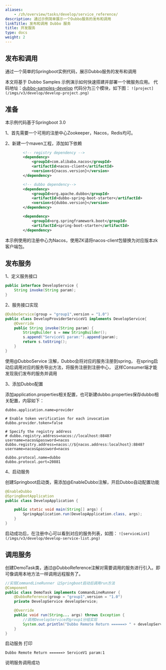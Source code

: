 ```yaml
---
aliases:
    - /zh/overview/tasks/develop/service_reference/
description: 通过示例简单展示一个Dubbo服务的发布和调用
linkTitle: 发布和调用 Dubbo 服务
title: 开发服务
type: docs
weight: 2
---
```


## 发布和调用
通过一个简单的Springboot实例代码，展示Dubbo服务的发布和调用

本文将基于 Dubbo Samples 示例演示如何快速搭建并部署一个微服务应用。
代码地址：[dubbo-samples-develop](https://github.com/apache/dubbo-samples/tree/master/10-task/dubbo-samples-develop)
代码分为三个模块，如下图：
`![project](/imgs/v3/develop/develop-project.png)`

## 准备
本示例代码基于Springboot 3.0

1、首先需要一个可用的注册中心Zookeeper，Nacos，Redis均可。

2、新建一个maven工程，添加如下依赖
```xml
        <!-- registry dependency -->
        <dependency>
            <groupId>com.alibaba.nacos</groupId>
            <artifactId>nacos-client</artifactId>
            <version>${nacos.version}</version>
        </dependency>

        <!-- dubbo dependency-->
        <dependency>
            <groupId>org.apache.dubbo</groupId>
            <artifactId>dubbo-spring-boot-starter</artifactId>
            <version>${dubbo.version}</version>
        </dependency>

        <dependency>
            <groupId>org.springframework.boot</groupId>
            <artifactId>spring-boot-starter</artifactId>
        </dependency>

```
本示例使用的注册中心为Nacos，使用ZK请将nacos-client包替换为对应版本zk客户端包。

## 发布服务
1、定义服务接口
```java
public interface DevelopService {
    String invoke(String param);
}
```
2、服务接口实现
```java
@DubboService(group = "group1",version = "1.0")
public class DevelopProviderServiceV1 implements DevelopService{
    @Override
    public String invoke(String param) {
        StringBuilder s = new StringBuilder();
        s.append("ServiceV1 param:").append(param);
        return s.toString();
    }
}
```
使用@DubboService 注解，Dubbo会将对应的服务注册到spring，
在spring启动后调用对应的服务导出方法，将服务注册到注册中心，
这样Consumer端才能发现我们发布的服务并调用

3、添加Dubbo配置

添加application.properties相关配置，也可新建dubbo.properties保存dubbo相关配置，内容如下：
```properties
dubbo.application.name=provider

# Enable token verification for each invocation
dubbo.provider.token=false

# Specify the registry address
# dubbo.registry.address=nacos://localhost:8848?username=nacos&password=nacos
dubbo.registry.address=nacos://${nacos.address:localhost}:8848?username=nacos&password=nacos

dubbo.protocol.name=dubbo
dubbo.protocol.port=20881
```

4、启动服务

创建Springboot启动类，需添加@EnableDubbo注解，开启Dubbo自动配置功能
```java
@EnableDubbo
@SpringBootApplication
public class DevelopApplication {

    public static void main(String[] args) {
        SpringApplication.run(DevelopApplication.class, args);
    }
}

```
启动成功后，在注册中心可以看到对应的服务列表，如图：
`![serviceList](/imgs/v3/develop/develop-service-list.png)`

## 调用服务

创建DemoTask类，通过@DubboReference注解对需要调用的服务进行引入。即可像调用本地方法一样调用远程服务了。

```java
//实现CommandLineRunner 让Springboot启动后调用run方法
@Component
public class DemoTask implements CommandLineRunner {
    @DubboReference(group = "group1",version = "1.0")
    private DevelopService developService;

    @Override
    public void run(String... args) throws Exception {
        //调用DevelopService的group1分组实现
        System.out.println("Dubbo Remote Return ======> " + developService.invoke("1"));
    }
}
```

启动服务 打印

`Dubbo Remote Return ======> ServiceV1 param:1`

说明服务调用成功